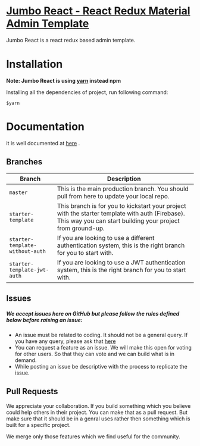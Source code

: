 # [Jumbo React - React Redux Material Admin Template](https://themeforest.net/item/react-material-bootstrap-4-admin-template/20978545 "Jumbo React")

Jumbo React is a react redux based admin template.

# Installation

**Note: Jumbo React is using [yarn](https://yarnpkg.com/en/docs/install) instead npm**

Installing all the dependencies of project, run following command:

`$yarn`

# Documentation

it is well documented at [here](http://docs.g-axon.work/jumbo-react/ "Documentation") .

## Branches

| Branch                          | Description                                                                                                                                                   |
| ------------------------------- | ------------------------------------------------------------------------------------------------------------------------------------------------------------- |
| `master`                        | This is the main production branch. You should pull from here to update your local repo.                                                                      |
| `starter-template`              | This branch is for you to kickstart your project with the starter template with auth (Firebase). This way you can start building your project from ground-up. |
| `starter-template-without-auth` | If you are looking to use a different authentication system, this is the right branch for you to start with.                                                  |
| `starter-template-jwt-auth`     | If you are looking to use a JWT authentication system, this is the right branch for you to start with.                                                        |

## Issues

##### We accept issues here on GitHub but please follow the rules defined below before raising an issue:

- An issue must be related to coding. It should not be a general query. If you have any query, please ask that [here](https://themeforest.net/item/react-material-bootstrap-4-admin-template/20978545/support "Support for Jumbo React")
- You can request a feature as an issue. We will make this open for voting for other users. So that they can vote and we can build what is in demand.
- While posting an issue be descriptive with the process to replicate the issue.

## Pull Requests

We appreciate your collaboration. If you build something which you believe could help others in their project. You can make that as a pull request. But make sure that it should be in a genral uses rather then something which is built for a specific project.

We merge only those features which we find useful for the community.
